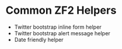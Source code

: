 Common ZF2 Helpers
==================

* Twitter bootstrap inline form helper
* Twitter bootstrap alert message helper
* Date friendly helper

